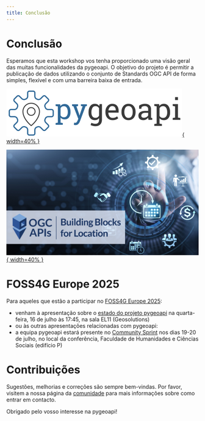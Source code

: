 ```yaml
---
title: Conclusão
---
```


# Conclusão

Esperamos que esta workshop vos tenha proporcionado uma visão geral das muitas funcionalidades da pygeoapi. O objetivo do projeto é permitir a publicação de dados utilizando o conjunto de Standards OGC API de forma simples, flexível e com uma barreira baixa de entrada.

[![pygeoapi logo](assets/images/pygeoapi-logo.png){ width=40% }](https://pygeoapi.io)

[![OGC APIs banner](assets/images/OGC_APIs_banner.jpg){ width=40% }](https://ogcapi.ogc.org)

# FOSS4G Europe 2025

Para aqueles que estão a participar no [FOSS4G Europe 2025](https://2025.europe.foss4g.org):

- venham à apresentação sobre o [estado do projeto pygeoapi](https://talks.osgeo.org/foss4g-europe-2025/talk/EPWGP7) na quarta-feira, 16 de julho às 17:45, na sala EL11 (Geosolutions)
- ou às outras apresentações relacionadas com pygeoapi:
- a equipa pygeoapi estará presente no [Community Sprint](https://2025.europe.foss4g.org/schedule/community-sprint/) nos dias 19-20 de julho, no local da conferência, Faculdade de Humanidades e Ciências Sociais (edifício P)

# Contribuições

Sugestões, melhorias e correções são sempre bem-vindas. Por favor, visitem a nossa página da [comunidade](https://pygeoapi.io/community)
para mais informações sobre como entrar em contacto.

Obrigado pelo vosso interesse na pygeoapi!
